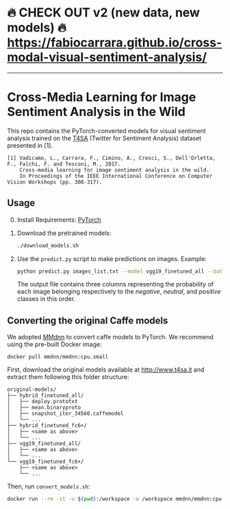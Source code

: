 # 🔥 CHECK OUT v2 (new data, new models) 🔥 https://fabiocarrara.github.io/cross-modal-visual-sentiment-analysis/

---

# Cross-Media Learning for Image Sentiment Analysis in the Wild

This repo contains the PyTorch-converted models for visual sentiment analysis trained on the
[T4SA](http://www.t4sa.it) (Twitter for Sentiment Analysis) dataset presented in \[1\].

    [1] Vadicamo, L., Carrara, F., Cimino, A., Cresci, S., Dell'Orletta, F., Falchi, F. and Tesconi, M., 2017.
        Cross-media learning for image sentiment analysis in the wild.
        In Proceedings of the IEEE International Conference on Computer Vision Workshops (pp. 308-317).

## Usage

0. Install Requirements: [PyTorch](https://pytorch.org/get-started/)

1. Download the pretrained models:
   ```sh
   ./download_models.sh
   ```

2. Use the `predict.py` script to make predictions on images. Example:
   ```sh
   python predict.py images_list.txt --model vgg19_finetuned_all --batch-size 64 > predictions.csv
   ```
   The output file contains three columns representing the probability of each image belonging respectively to the *negative*, *neutral*, and *positive* classes in this order.

## Converting the original Caffe models

We adopted [MMdnn](https://github.com/microsoft/MMdnn) to convert caffe models to PyTorch.
We recommend using the pre-built Docker image:
```
docker pull mmdnn/mmdnn:cpu.small
```

First, download the original models available at http://www.t4sa.it and extract them following this
folder structure:
```
original-models/
├── hybrid_finetuned_all/
│   ├── deploy.prototxt
│   ├── mean.binaryproto
│   ├── snapshot_iter_34560.caffemodel
│   └── ...
├── hybrid_finetuned_fc6+/
│   ├── <same as above>
│   └── ...
├── vgg19_finetuned_all/
│   ├── <same as above>
│   └── ...
└── vgg19_finetuned_fc6+/
    ├── <same as above>
    └── ...
```

Then, run `convert_models.sh`:

```sh
docker run --rm -it -v $(pwd):/workspace -w /workspace mmdnn/mmdnn:cpu.small bash ./convert_models.sh
```
